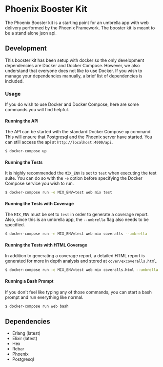 # Phoenix Booster Kit

The Phoenix Booster kit is a starting point for an umbrella app with web
delivery performed by the Phoenix Framework. The booster kit is meant to be a
stand alone json api.

## Development

This booster kit has been setup with docker so the only development dependencies
are Docker and Docker Compose. However, we also understand that everyone does
not like to use Docker. If you wish to manage your dependencies manually, a
brief list of dependencies is included.

### Usage

If you do wish to use Docker and Docker Compose, here are some commands you will
find helpful.

#### Running the API

The API can be started with the standard Docker Compose `up` command. This will
ensure that Postgresql and the Phoenix server have started. You can still access
the api at `http://localhost:4000/api`.

```bash
$ docker-compose up
```

#### Running the Tests

It is highly recommended the `MIX_ENV` is set to `test` when executing the test
suite. You can do so with the `-e` option before specifying the Docker Compose
service you wish to run.

```bash
$ docker-compose run -e MIX_ENV=test web mix test
```

#### Running the Tests with Coverage

The `MIX_ENV` must be set to `test` in order to generate a coverage report.
Also, since this is an umbrella app, the `--umbrella` flag also needs to be
specified.

```bash
$ docker-compose run -e MIX_ENV=test web mix coveralls --umbrella
```

#### Running the Tests with HTML Coverage

In addition to generating a coverage report, a detailed HTML report is generated
for more in depth analysis and stored at `cover/excoveralls.html`.

```bash
$ docker-compose run -e MIX_ENV=test web mix coveralls.html --umbrella
```

#### Running a Bash Prompt

If you don't feel like typing any of those commands, you can start a bash prompt
and run everything like normal.

```bash
$ docker-compose run web bash
```

## Dependencies

- Erlang (latest)
- Elixir (latest)
- Hex
- Rebar
- Phoenix
- Postgresql
